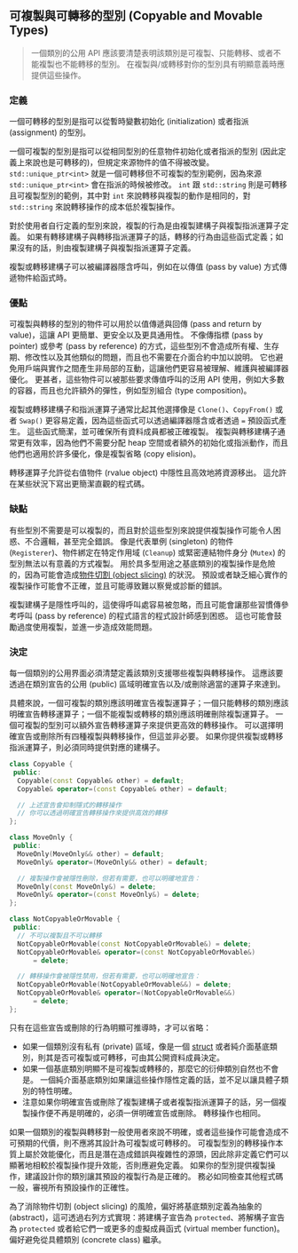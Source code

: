 ## 可複製與可轉移的型別 (Copyable and Movable Types)

> 一個類別的公用 API 應該要清楚表明該類別是可複製、只能轉移、或者不能複製也不能轉移的型別。 在複製與/或轉移對你的型別具有明顯意義時應提供這些操作。

### 定義

一個可轉移的型別是指可以從暫時變數初始化 (initialization) 或者指派 (assignment) 的型別。

一個可複製的型別是指可以從相同型別的任意物件初始化或者指派的型別 (因此定義上來說也是可轉移的)，但規定來源物件的值不得被改變。 `std::unique_ptr<int>` 就是一個可轉移但不可複製的型別範例，因為來源 `std::unique_ptr<int>` 會在指派的時候被修改。 `int` 跟 `std::string` 則是可轉移且可複製型別的範例，其中對 `int` 來說轉移與複製的動作是相同的，對 `std::string` 來說轉移操作的成本低於複製操作。

對於使用者自行定義的型別來說，複製的行為是由複製建構子與複製指派運算子定義。 如果有轉移建構子與轉移指派運算子的話，轉移的行為由這些函式定義；如果沒有的話，則由複製建構子與複製指派運算子定義。

複製或轉移建構子可以被編譯器隱含呼叫，例如在以傳值 (pass by value) 方式傳遞物件給函式時。

### 優點

可複製與轉移的型別的物件可以用於以值傳遞與回傳 (pass and return by value)，這讓 API 更簡單、更安全以及更具通用性。 不像傳指標 (pass by pointer) 或參考 (pass by reference) 的方式，這些型別不會造成所有權、生存期、修改性以及其他類似的問題，而且也不需要在介面合約中加以說明。 它也避免用戶端與實作之間產生非局部的互動，這讓他們更容易被理解、維護與被編譯器優化。 更甚者，這些物件可以被那些要求傳值呼叫的泛用 API 使用，例如大多數的容器，而且也允許額外的彈性，例如型別組合 (type composition)。

複製或轉移建構子和指派運算子通常比起其他選擇像是 `Clone()`、`CopyFrom()` 或者 `Swap()` 更容易定義，因為這些函式可以透過編譯器隱含或者透過 `=` 預設函式產生。 這些函式簡潔，並可確保所有資料成員都被正確複製。 複製與轉移建構子通常更有效率，因為他們不需要分配 heap 空間或者額外的初始化或指派動作，而且他們也適用於許多優化，像是複製省略 (copy elision)。

轉移運算子允許從右值物件 (rvalue object) 中隱性且高效地將資源移出。 這允許在某些狀況下寫出更簡潔直觀的程式碼。

### 缺點

有些型別不需要是可以複製的，而且對於這些型別來說提供複製操作可能令人困惑、不合邏輯，甚至完全錯誤。 像是代表單例 (singleton) 的物件 (`Registerer`)、物件綁定在特定作用域 (`Cleanup`) 或緊密連結物件身分 (`Mutex`) 的型別無法以有意義的方式複製。 用於具多型用途之基底類別的複製操作是危險的，因為可能會造成[物件切割 (object slicing)](https://en.wikipedia.org/wiki/Object_slicing) 的狀況。 預設或者缺乏細心實作的複製操作可能會不正確，並且可能導致難以察覺或診斷的錯誤。

複製建構子是隱性呼叫的，這使得呼叫處容易被忽略，而且可能會讓那些習慣傳參考呼叫 (pass by reference) 的程式語言的程式設計師感到困惑。 這也可能會鼓勵過度使用複製，並進一步造成效能問題。

### 決定

每一個類別的公用界面必須清楚定義該類別支援哪些複製與轉移操作。 這應該要透過在類別宣告的公用 (public) 區域明確宣告以及/或刪除適當的運算子來達到。

具體來說，一個可複製的類別應該明確宣告複製運算子；一個只能轉移的類別應該明確宣告轉移運算子；一個不能複製或轉移的類別應該明確刪除複製運算子。 一個可複製的型別可以額外宣告轉移運算子來提供更高效的轉移操作。 可以選擇明確宣告或刪除所有四種複製與轉移操作，但這並非必要。 如果你提供複製或轉移指派運算子，則必須同時提供對應的建構子。

```cpp
class Copyable {
 public:
  Copyable(const Copyable& other) = default;
  Copyable& operator=(const Copyable& other) = default;

  // 上述宣告會抑制隱式的轉移操作
  // 你可以透過明確宣告轉移操作來提供高效的轉移
};

class MoveOnly {
 public:
  MoveOnly(MoveOnly&& other) = default;
  MoveOnly& operator=(MoveOnly&& other) = default;

  // 複製操作會被隱性刪除，但若有需要，也可以明確地宣告：
  MoveOnly(const MoveOnly&) = delete;
  MoveOnly& operator=(const MoveOnly&) = delete;
};

class NotCopyableOrMovable {
 public:
  // 不可以複製且不可以轉移
  NotCopyableOrMovable(const NotCopyableOrMovable&) = delete;
  NotCopyableOrMovable& operator=(const NotCopyableOrMovable&)
      = delete;

  // 轉移操作會被隱性禁用，但若有需要，也可以明確地宣告：
  NotCopyableOrMovable(NotCopyableOrMovable&&) = delete;
  NotCopyableOrMovable& operator=(NotCopyableOrMovable&&)
      = delete;
};
```

只有在這些宣告或刪除的行為明顯可推導時，才可以省略：

- 如果一個類別沒有私有 (private) 區域，像是一個 [struct](./structs-vs-classes.md) 或者純介面基底類別，則其是否可複製或可轉移，可由其公開資料成員決定。
- 如果一個基底類別明顯不是可複製或轉移的，那麼它的衍伸類別自然也不會是。 一個純介面基底類別如果讓這些操作隱性定義的話，並不足以讓具體子類別的特性明確。
- 注意如果你明確宣告或刪除了複製建構子或者複製指派運算子的話，另一個複製操作便不再是明確的，必須一併明確宣告或刪除。 轉移操作也相同。

如果一個類別的複製與轉移對一般使用者來說不明確，或者這些操作可能會造成不可預期的代價，則不應將其設計為可複製或可轉移的。 可複製型別的轉移操作本質上屬於效能優化，而且是潛在造成錯誤與複雜性的源頭，因此除非定義它們可以顯著地相較於複製操作提升效能，否則應避免定義。 如果你的型別提供複製操作，建議設計你的類別讓其預設的複製行為是正確的。 務必如同檢查其他程式碼一般，審視所有預設操作的正確性。

為了消除物件切割 (object slicing) 的風險，偏好將基底類別定義為抽象的 (abstract)，這可透過右列方式實現：將建構子宣告為 `protected`、將解構子宣告為 `protected` 或者給它們一或更多的虛擬成員函式 (virtual member function)。 偏好避免從具體類別 (concrete class) 繼承。
